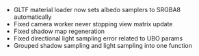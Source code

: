 - GLTF material loader now sets albedo samplers to SRGBA8 automatically
- Fixed camera worker never stopping view matrix update
- Fixed shadow map regeneration
- Fixed directional light sampling error related to UBO params
- Grouped shadow sampling and light sampling into one function 